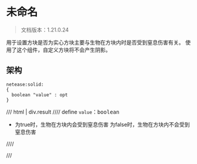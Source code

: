 # 未命名

> 文档版本：1.21.0.24

用于设置方块是否为实心方块主要与生物在方块内时是否受到窒息伤害有关。
使用了这个组件，自定义方块将不会产生阴影。

## 架构

```mcschema
netease:solid:
{
  boolean "value" : opt
}

```

/// html | div.result
//// define
`value`：<samp>boolean</samp>

- 为true时，生物在方块内会受到窒息伤害
为false时，生物在方块内不会受到窒息伤害


////


///

